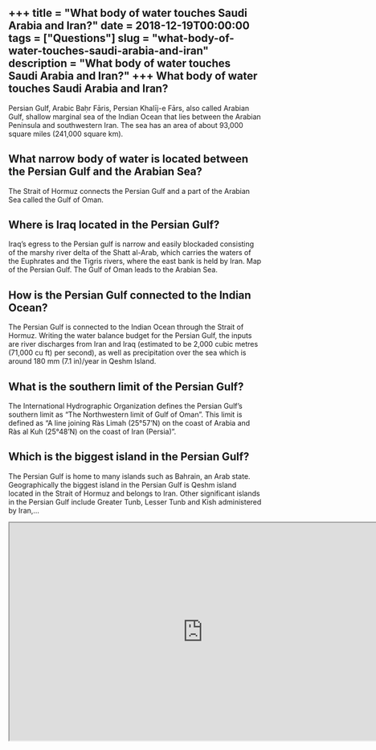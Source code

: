 +++
title = "What body of water touches Saudi Arabia and Iran?"
date = 2018-12-19T00:00:00
tags = ["Questions"]
slug = "what-body-of-water-touches-saudi-arabia-and-iran"
description = "What body of water touches Saudi Arabia and Iran?"
+++
What body of water touches Saudi Arabia and Iran?
-------------------------------------------------

Persian Gulf, Arabic Baḥr Fāris, Persian Khalīj-e Fārs, also called Arabian Gulf, shallow marginal sea of the Indian Ocean that lies between the Arabian Peninsula and southwestern Iran. The sea has an area of about 93,000 square miles (241,000 square km).

What narrow body of water is located between the Persian Gulf and the Arabian Sea?
----------------------------------------------------------------------------------

The Strait of Hormuz connects the Persian Gulf and a part of the Arabian Sea called the Gulf of Oman.

Where is Iraq located in the Persian Gulf?
------------------------------------------

Iraq’s egress to the Persian gulf is narrow and easily blockaded consisting of the marshy river delta of the Shatt al-Arab, which carries the waters of the Euphrates and the Tigris rivers, where the east bank is held by Iran. Map of the Persian Gulf. The Gulf of Oman leads to the Arabian Sea.

How is the Persian Gulf connected to the Indian Ocean?
------------------------------------------------------

The Persian Gulf is connected to the Indian Ocean through the Strait of Hormuz. Writing the water balance budget for the Persian Gulf, the inputs are river discharges from Iran and Iraq (estimated to be 2,000 cubic metres (71,000 cu ft) per second), as well as precipitation over the sea which is around 180 mm (7.1 in)/year in Qeshm Island.

What is the southern limit of the Persian Gulf?
-----------------------------------------------

The International Hydrographic Organization defines the Persian Gulf’s southern limit as “The Northwestern limit of Gulf of Oman”. This limit is defined as “A line joining Ràs Limah (25°57’N) on the coast of Arabia and Ràs al Kuh (25°48’N) on the coast of Iran (Persia)”.

Which is the biggest island in the Persian Gulf?
------------------------------------------------

The Persian Gulf is home to many islands such as Bahrain, an Arab state. Geographically the biggest island in the Persian Gulf is Qeshm island located in the Strait of Hormuz and belongs to Iran. Other significant islands in the Persian Gulf include Greater Tunb, Lesser Tunb and Kish administered by Iran,…

<iframe allow="accelerometer; autoplay; clipboard-write; encrypted-media; gyroscope; picture-in-picture" allowfullscreen="" class="__youtube_prefs__  epyt-is-override  no-lazyload" data-no-lazy="1" data-origheight="433" data-origwidth="770" data-skipgform_ajax_framebjll="" height="433" id="_ytid_14667" loading="lazy" src="https://www.youtube.com/embed/vPupwlZlNMY?enablejsapi=1&autoplay=0&cc_load_policy=0&cc_lang_pref=&iv_load_policy=1&loop=0&modestbranding=0&rel=1&fs=1&playsinline=0&autohide=2&theme=dark&color=red&controls=1&" title="YouTube player" width="770"></iframe>